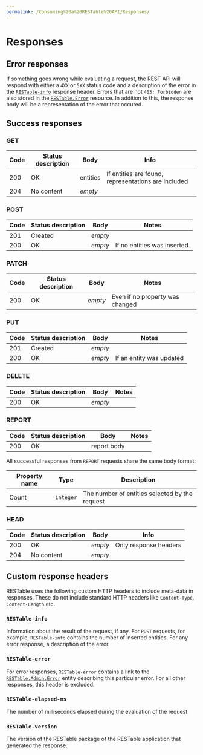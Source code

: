 ```yaml
---
permalink: /Consuming%20a%20RESTable%20API/Responses/
---
```


# Responses

## Error responses

If something goes wrong while evaluating a request, the REST API will respond with either a `4XX` or `5XX` status code and a description of the error in the [`RESTable-info`](#RESTable-info) response header. Errors that are not `403: Forbidden` are also stored in the [`RESTable.Error`](../../Built-in%20resources/RESTable.Admin/Error) resource. In addition to this, the response body will be a representation of the error that occured.

## Success responses

### GET

Code | Status description | Body     | Info
---- | ------------------ | -------- | ---------------------------------------------------
200  | OK                 | entities | If entities are found, representations are included
204  | No content         | _empty_  |

### POST

Code | Status description | Body    | Notes
---- | ------------------ | ------- | ----------------------------
201  | Created            | _empty_ |
200  | OK                 | _empty_ | If no entities was inserted.

### PATCH

Code | Status description | Body    | Notes
---- | ------------------ | ------- | -------------------------------
200  | OK                 | _empty_ | Even if no property was changed

### PUT

Code | Status description | Body    | Notes
---- | ------------------ | ------- | ------------------------
201  | Created            | _empty_ |
200  | OK                 | _empty_ | If an entity was updated

### DELETE

Code | Status description | Body    | Notes
---- | ------------------ | ------- | -----
200  | OK                 | _empty_ |

### REPORT

Code | Status description | Body        | Notes
---- | ------------------ | ----------- | -----
200  | OK                 | report body |

All successful responses from `REPORT` requests share the same body format:

Property name | Type      | Description
------------- | --------- | ----------------------------------------------
Count         | `integer` | The number of entities selected by the request

### HEAD

Code | Status description | Body    | Info
---- | ------------------ | ------- | ---------------------
200  | OK                 | _empty_ | Only response headers
204  | No content         | _empty_ |

## Custom response headers

RESTable uses the following custom HTTP headers to include meta-data in responses. These do not include standard HTTP headers like `Content-Type`, `Content-Length` etc.

### `RESTable-info`

Information about the result of the request, if any. For `POST` requests, for example, `RESTable-info` contains the number of inserted entities. For any error response, a description of the error.

### `RESTable-error`

For error responses, `RESTable-error` contains a link to the [`RESTable.Admin.Error`](../../Built-in%20resources/RESTable.Admin/Error) entity describing this particular error. For all other responses, this header is excluded.

### `RESTable-elapsed-ms`

The number of milliseconds elapsed during the evaluation of the request.

### `RESTable-version`

The version of the RESTable package of the RESTable application that generated the response.